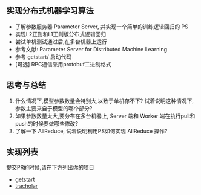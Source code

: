 ## 实现分布式机器学习算法
- 了解参数服务器 Parameter Server, 并实现一个简单的训练逻辑回归的 PS
- 实现L2正则和L1正则版分布式逻辑回归
- 尝试单机测试通过后,在多台机器上运行
- 参考文献: Parameter Server for Distributed Machine Learning
- 参考 getstart/ 启动代码
- [可选] RPC通信采用protobuf二进制格式


## 思考与总结
1. 什么情况下,模型参数数量会特别大,以致于单机存不下? 试着说明这种情况下,参数主要来自于模型的哪个部分?
2. 如果参数数量太大,要分布在多台机器上, Server 端和 Worker 端在执行pull和push的时候要做哪些修改?
3. 了解一下 AllReduce, 试着说明利用PS如何实现 AllReduce 操作?

## 实现列表
提交PR的时候,请在下方列出你的项目

- [getstart](getstart/)
- [tracholar](tracholar/)
